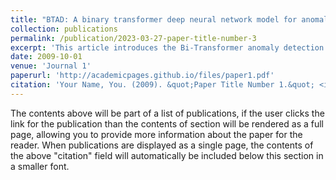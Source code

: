 ```yaml
---
title: "BTAD: A binary transformer deep neural network model for anomaly detection in multivariate time series data"
collection: publications
permalink: /publication/2023-03-27-paper-title-number-3
excerpt: 'This article introduces the Bi-Transformer anomaly detection method for anomaly detection in multivariate time series data, and proposes corresponding enhancements such as an adaptive multi-head attention mechanism and a modified Decoder structure to further improve the performance of BTAD.'
date: 2009-10-01
venue: 'Journal 1'
paperurl: 'http://academicpages.github.io/files/paper1.pdf'
citation: 'Your Name, You. (2009). &quot;Paper Title Number 1.&quot; <i>Journal 1</i>. 1(1).'
---
```


The contents above will be part of a list of publications, if the user clicks the link for the publication than the contents of section will be rendered as a full page, allowing you to provide more information about the paper for the reader. When publications are displayed as a single page, the contents of the above "citation" field will automatically be included below this section in a smaller font.
